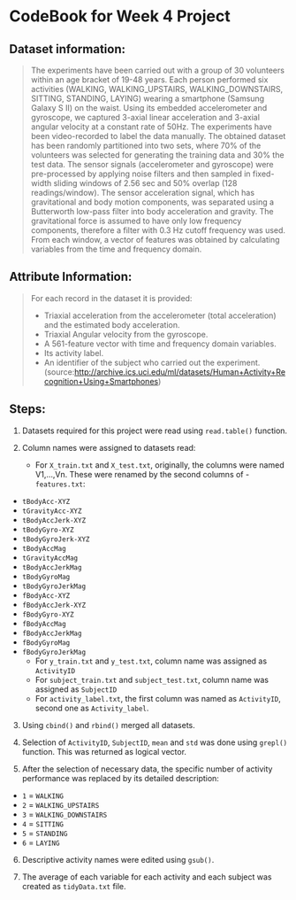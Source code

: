 # CodeBook for Week 4 Project

## Dataset information:
>The experiments have been carried out with a group of 30 volunteers within an age bracket of 19-48 years. Each person performed six activities (WALKING, WALKING_UPSTAIRS, WALKING_DOWNSTAIRS, SITTING, STANDING, LAYING) wearing a smartphone (Samsung Galaxy S II) on the waist. Using its embedded accelerometer and gyroscope, we captured 3-axial linear acceleration and 3-axial angular velocity at a constant rate of 50Hz. The experiments have been video-recorded to label the data manually. The obtained dataset has been randomly partitioned into two sets, where 70% of the volunteers was selected for generating the training data and 30% the test data. 
>The sensor signals (accelerometer and gyroscope) were pre-processed by applying noise filters and then sampled in fixed-width sliding windows of 2.56 sec and 50% overlap (128 readings/window). The sensor acceleration signal, which has gravitational and body motion components, was separated using a Butterworth low-pass filter into body acceleration and gravity. The gravitational force is assumed to have only low frequency components, therefore a filter with 0.3 Hz cutoff frequency was used. From each window, a vector of features was obtained by calculating variables from the time and frequency domain.

## Attribute Information:
>For each record in the dataset it is provided: 
>- Triaxial acceleration from the accelerometer (total acceleration) and the estimated body acceleration. 
>- Triaxial Angular velocity from the gyroscope. 
>- A 561-feature vector with time and frequency domain variables. 
>- Its activity label. 
>- An identifier of the subject who carried out the experiment.
(source:http://archive.ics.uci.edu/ml/datasets/Human+Activity+Recognition+Using+Smartphones)

## Steps:
1.	Datasets required for this project were read using `read.table()` function. 

2.	Column names were assigned to datasets read:
    - For `X_train.txt` and `X_test.txt`, originally, the columns were named V1,…,Vn. These were renamed by the second columns of -`features.txt`:
- `tBodyAcc-XYZ`
- `tGravityAcc-XYZ`
- `tBodyAccJerk-XYZ`
- `tBodyGyro-XYZ`
- `tBodyGyroJerk-XYZ`
- `tBodyAccMag`
- `tGravityAccMag`
- `tBodyAccJerkMag`
- `tBodyGyroMag`
- `tBodyGyroJerkMag`
- `fBodyAcc-XYZ`
- `fBodyAccJerk-XYZ`
- `fBodyGyro-XYZ`
- `fBodyAccMag`
- `fBodyAccJerkMag`
- `fBodyGyroMag`
- `fBodyGyroJerkMag`
    - For `y_train.txt` and `y_test.txt`, column name was assigned as `ActivityID`
    - For `subject_train.txt` and `subject_test.txt`, column name was assigned as `SubjectID`
    - For `activity_label.txt`, the first column was named as `ActivityID`, second one as `Activity_label`.
    
3. Using `cbind()` and `rbind()` merged all datasets.

4. Selection of `ActivityID`, `SubjectID`, `mean` and `std` was done using `grepl()` function. This was returned as logical vector.

5. After the selection of necessary data, the specific number of activity performance was replaced by its detailed description: 
- `1` = `WALKING`
- `2` = `WALKING_UPSTAIRS`
- `3` = `WALKING_DOWNSTAIRS`
- `4` = `SITTING`
- `5` = `STANDING`
- `6` = `LAYING`

6.	Descriptive activity names were edited using `gsub()`.

7.	The average of each variable for each activity and each subject was created as `tidyData.txt` file.  
